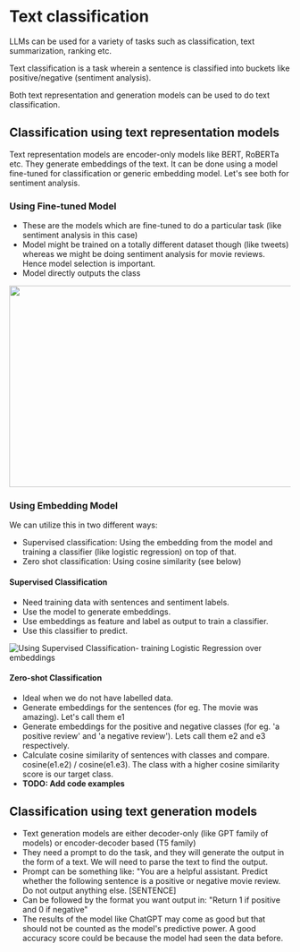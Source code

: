<h1> Text classification </h1>

LLMs can be used for a variety of tasks such as classification, text summarization, ranking etc.

Text classification is a task wherein a sentence is classified into buckets like positive/negative (sentiment analysis). 

Both text representation and generation models can be used to do text classification.

<h2> Classification using text representation models </h2>

Text representation models are encoder-only models like BERT, RoBERTa etc. They generate embeddings of the text.
It can be done using a  model fine-tuned for classification or generic embedding model. Let's see both for sentiment analysis.

<h3> Using Fine-tuned Model </h3>

* These are the models which are fine-tuned to do a particular task (like sentiment analysis in this case)
* Model might be trained on a totally different dataset though (like tweets) whereas we might be doing sentiment analysis for movie reviews. Hence model selection is important.
* Model directly outputs the class
  
<img src="https://github.com/user-attachments/assets/e752b37b-5eb8-4069-ba31-d973d0e32e60" width="5400" height="360">

<h3> Using Embedding Model </h3>

We can utilize this in two different ways: 
* Supervised classification: Using the embedding from the model and training a classifier (like logistic regression) on top of that.
* Zero shot classification: Using cosine similarity (see below)



<h4> Supervised Classification </h4>

* Need training data with sentences and sentiment labels.
* Use the model to generate embeddings.
* Use embeddings as feature and label as output to train a classifier.
* Use this classifier to predict.

![Using Supervised Classification- training Logistic Regression over embeddings](https://github.com/user-attachments/assets/c13fad2b-5320-420a-bf71-0f0806b109e2)


<h4> Zero-shot Classification </h4>

* Ideal when we do not have labelled data.
* Generate embeddings for the sentences (for eg. The movie was amazing). Let's call them e1
* Generate embeddings for the positive and negative classes (for eg. 'a positive review' and 'a negative review'). Lets call them e2 and e3 respectively.
* Calculate cosine similarity of sentences with classes and compare. cosine(e1.e2) / cosine(e1.e3). The class with a higher cosine similarity score is our target class.
* **TODO: Add code examples**
  
<h2> Classification using text generation models </h2>

* Text generation models are either decoder-only (like GPT family of models) or encoder-decoder based (T5 family)
* They need a prompt to do the task, and they will generate the output in the form of a text. We will need to parse the text to find the output.
* Prompt can be something like: "You are a helpful assistant. Predict whether the following sentence is a positive or negative movie review. Do not output anything else. [SENTENCE]
* Can be followed by the format you want output in: "Return 1 if positive and 0 if negative"
* The results of the model like ChatGPT may come as good but that should not be counted as the model's predictive power. A good accuracy score could be because the model had seen the data before.
